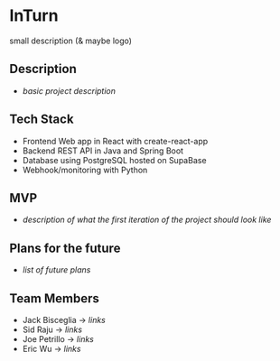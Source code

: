﻿# InTurn
small description (& maybe logo)

## Description
- _basic project description_

## Tech Stack
- Frontend Web app in React with create-react-app
- Backend REST API in Java and Spring Boot
- Database using PostgreSQL hosted on SupaBase
- Webhook/monitoring with Python

## MVP
- _description of what the first iteration of the project should look like_ 

## Plans for the future
- _list of future plans_

## Team Members
- Jack Bisceglia -> _links_
- Sid Raju ->  _links_
- Joe Petrillo ->  _links_
- Eric Wu ->  _links_
